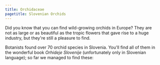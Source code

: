 ```yaml
---
title: Orchidaceae
pagetitle: Slovenian Orchids
---
```

Did you know that you can find wild-growing orchids in Europe? They are not as large or as beautiful as the tropic flowers that gave rise to a huge industry, but they're still a pleasure to find.

Botanists found over 70 orchid species in Slovenia. You'll find all of them in the wonderful book *Orhideje Slovenije* (unfortunately only in Slovenian language); so far we managed to find these:
